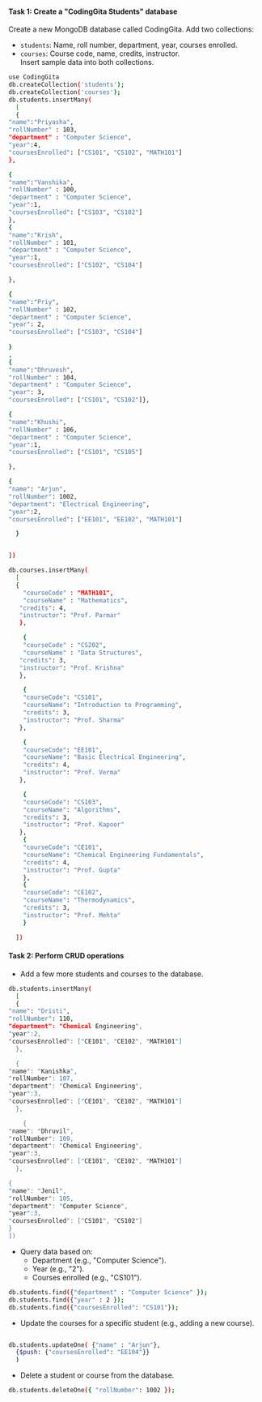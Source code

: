 
#### Task 1: Create a "CodingGita Students" database

Create a new MongoDB database called CodingGita. Add two collections:
- `students`: Name, roll number, department, year, courses enrolled.
- `courses`: Course code, name, credits, instructor.    
Insert sample data into both collections.

```bash
use CodingGita
db.createCollection('students');
db.createCollection('courses');
db.students.insertMany(
  [
  {
"name":"Priyasha",
"rollNumber" : 103,
"department" : "Computer Science",
"year":4,
"coursesEnrolled": ["CS101", "CS102", "MATH101"]
},

{
"name":"Vanshika",
"rollNumber" : 100,
"department" : "Computer Science",
"year":1,
"coursesEnrolled": ["CS103", "CS102"]
},
{
"name":"Krish",
"rollNumber" : 101,
"department" : "Computer Science",
"year":1,
"coursesEnrolled": ["CS102", "CS104"]

},

{
"name":"Priy",
"rollNumber" : 102,
"department" : "Computer Science",
"year": 2,
"coursesEnrolled": ["CS103", "CS104"]
  
}
,
{
"name":"Dhruvesh",
"rollNumber" : 104,
"department" : "Computer Science",
"year": 3,
"coursesEnrolled": ["CS101", "CS102"]},

{
"name":"Khushi",
"rollNumber" : 106,
"department" : "Computer Science",
"year":1,
"coursesEnrolled": ["CS101", "CS105"]

},

{ 
"name": "Arjun",
"rollNumber": 1002,
"department": "Electrical Engineering",
"year":2,
"coursesEnrolled": ["EE101", "EE102", "MATH101"]

  }


])
```

```bash
db.courses.insertMany(
  [
  {
    "courseCode" : "MATH101",
    "courseName" : "Mathematics",
   "credits": 4,
   "instructor": "Prof. Parmar"
   },

    {
    "courseCode" : "CS202",
    "courseName" : "Data Structures",
   "credits": 3,
   "instructor": "Prof. Krishna"
   },

    {
    "courseCode": "CS101", 
    "courseName": "Introduction to Programming", 
    "credits": 3, 
    "instructor": "Prof. Sharma" 
   },

    {
    "courseCode": "EE101", 
    "courseName": "Basic Electrical Engineering", 
    "credits": 4, 
    "instructor": "Prof. Verma" 
   },

    {
    "courseCode": "CS103", 
    "courseName": "Algorithms", 
    "credits": 3, 
    "instructor": "Prof. Kapoor" 
   },
    {
    "courseCode": "CE101",
    "courseName": "Chemical Engineering Fundamentals",
    "credits": 4,
    "instructor": "Prof. Gupta"
    },
    {
    "courseCode": "CE102",
    "courseName": "Thermodynamics",
    "credits": 3,
    "instructor": "Prof. Mehta"
    }

  ])
```

#### Task 2: Perform CRUD operations

- Add a few more students and courses to the database.
```bash
db.students.insertMany(
  [
  {
"name": "Dristi",
"rollNumber": 110,
"department": "Chemical Engineering",
"year":2,
"coursesEnrolled": ["CE101", "CE102", "MATH101"]
  },

  {
"name": "Kanishka",
"rollNumber": 107,
"department": "Chemical Engineering",
"year":3,
"coursesEnrolled": ["CE101", "CE102", "MATH101"]
  },

    {
"name": "Dhruvil",
"rollNumber": 109,
"department": "Chemical Engineering",
"year":3,
"coursesEnrolled": ["CE101", "CE102", "MATH101"]
  },

{ 
"name": "Jenil",
"rollNumber": 105,
"department": "Computer Science",
"year":3,
"coursesEnrolled": ["CS101", "CS102"]
}
])
```
- Query data based on:
  - Department (e.g., "Computer Science").
  - Year (e.g., "2").
  - Courses enrolled (e.g., "CS101").

```bash
db.students.find({"department" : "Computer Science" });
db.students.find({"year" : 2 });
db.students.find({"coursesEnrolled": "CS101"});

```

- Update the courses for a specific student (e.g., adding a new course).
```bash

db.students.updateOne( {"name" : "Arjun"},
  {$push: {"coursesEnrolled": "EE104"}}
  )
```
- Delete a student or course from the database.
```bash
db.students.deleteOne({ "rollNumber": 1002 });
```